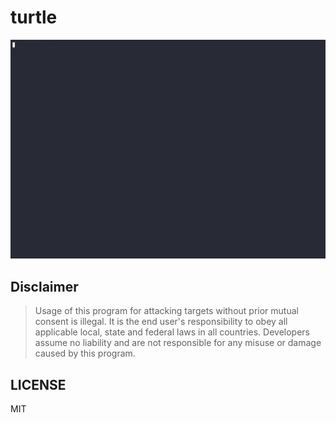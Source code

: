 # turtle

![](/docs/demo/demo.gif)

## Disclaimer

> Usage of this program for attacking targets without
> prior mutual consent is illegal. It is the end user's responsibility to obey
> all applicable local, state and federal laws in all countries.
> Developers assume no liability and are not responsible for any misuse or
> damage caused by this program.

## LICENSE

MIT